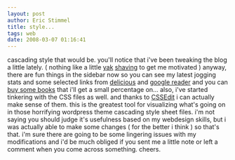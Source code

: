 ```yaml
---
layout: post
author: Eric Stimmel
title: style...
tags: web
date: 2008-03-07 01:16:41
--- 
```



cascading style that would be. you'll notice that i've been tweaking the blog a little lately. ( nothing like a little [yak][] [shaving][] to get me motivated ) anyway, there are fun things in the sidebar now so you can see my latest jogging stats and some selected links from [delicious][] and [google reader][] and you can [buy some books][] that i'll get a small percentage on... also, i've started tinkering with the CSS files as well. and thanks to [CSSEdit][] i can actually make sense of them. this is the greatest tool for visualizing what's going on in those horrifying wordpress theme cascading style sheet files. i'm not saying you should judge it's usefulness based on my webdesign skills, but i was actually able to make some changes ( for the better i think ) so that's that. i'm sure there are going to be some lingering issues with my modifications and i'd be much obliged if you sent me a little note or left a comment when you come across something. cheers.

  [yak]: http://en.wiktionary.org/wiki/yak_shaving
  [shaving]: http://sethgodin.typepad.com/seths_blog/2005/03/dont_shave_that.html
  [delicious]: http://del.icio.us/estimmel
  [google reader]: https://www.google.com/reader/shared/04046777796411234829?hl=en
  [buy some books]: http://astore.amazon.com/ericstimmel-20
  [CSSEdit]: http://macrabbit.com/cssedit/

